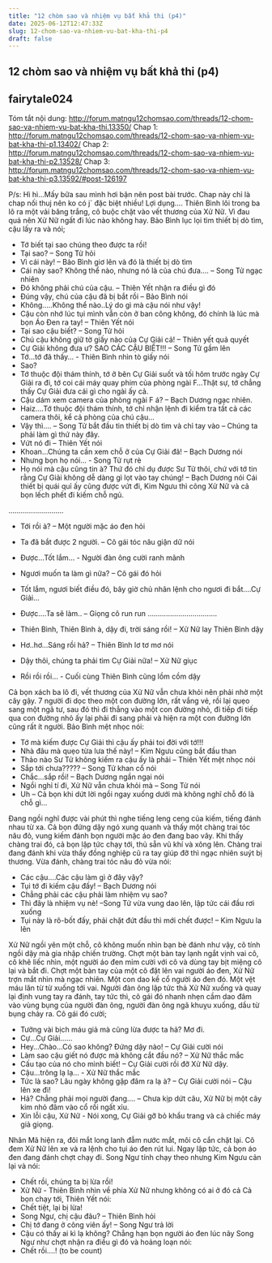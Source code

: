 ```yaml
---
title: "12 chòm sao và nhiệm vụ bất khả thi (p4)"
date: 2025-06-12T12:47:33Z
slug: 12-chom-sao-va-nhiem-vu-bat-kha-thi-p4
draft: false
---
```


## 12 chòm sao và nhiệm vụ bất khả thi (p4)

## fairytale024

Tóm tắt nội dung: http://forum.matngu12chomsao.com/threads/12-chom-sao-va-nhiem-vu-bat-kha-thi.13350/
Chap 1: http://forum.matngu12chomsao.com/threads/12-chom-sao-va-nhiem-vu-bat-kha-thi-p1.13402/
Chap 2: http://forum.matngu12chomsao.com/threads/12-chom-sao-va-nhiem-vu-bat-kha-thi-p2.13528/
Chap 3: http://forum.matngu12chomsao.com/threads/12-chom-sao-va-nhiem-vu-bat-kha-thi-p3.13592/#post-126197
 
P/s: Hì hì...Mấy bữa sau mình hơi bận nên post bài trước. Chap này chỉ là chap nối thuj nên ko có j` đặc biệt nhiều!
Lợi dụng....​ ​Thiên Bình lôi trong ba lô ra một vải băng trắng, cô buộc chặt vào vết thương của Xử Nữ. Vì đau quá nên Xử Nữ ngất đi lúc nào không hay. Bảo Bình lục lọi tìm thiết bị dò tìm, cậu lấy ra và nói;
- Tớ biết tại sao chúng theo được ta rồi!
- Tại sao? – Song Tử hỏi
- Vì cái này! – Bảo Bình giơ lên và đó là thiết bị dò tìm
- Cái này sao? Không thể nào, nhưng nó là của chú đưa…. – Song Tử ngạc nhiên
- Đó không phải chú của cậu. – Thiên Yết nhận ra điều gì đó
- Đúng vậy, chú của cậu đã bị bắt rồi – Bảo Bình nói
- Không…..Không thể nào..Lý do gì mà cậu nói như vậy!
- Cậu còn nhớ lúc tụi mình vẫn còn ở ban công không, đó chính là lúc mà bọn Áo Đen ra tay! – Thiên Yết nói
- Tại sao cậu biết? – Song Tử hỏi
- Chú cậu không giữ tờ giấy nào của Cự Giải cả! – Thiên yết quả quyết
- Cự Giải không đưa ư? SAO CÁC CẬU BIẾT!!! – Song Tử gầm lên
- Tớ…tớ đã thấy… - Thiên Bình nhìn tò giấy nói
- Sao?
- Tớ thuộc đội thám thính, tớ ở bên Cự Giải suốt và tối hôm trước ngày Cự Giải ra đi, tớ coi cái máy quay phim của phòng ngài F…Thật sự, tớ chẳng thấy Cự Giải đưa cái gì cho ngài ấy cả.
- Cậu dám xem camera của phòng ngài F á? – Bạch Dương ngạc nhiên.
- Haiz….Tớ thuộc đội thám thính, tớ chỉ nhận lệnh đi kiểm tra tất cả các camera thôi, kể cả phòng của chú cậu…
- Vậy thì…. – Song Tử bắt đầu tin thiết bị dò tìm và chỉ tay vào – Chúng ta phải làm gì thứ này đây.
- Vứt nó đi – Thiên Yết nói
- Khoan…Chúng ta cần xem chỗ ở của Cự Giải đã! – Bạch Dương nói
- Nhưng bọn họ nói… - Song Tử rụt rè
- Họ nói mà cậu cũng tin à? Thứ đó chỉ dụ được Sư Tử thôi, chứ với tớ tin rằng Cự Giải không dễ dàng gì lọt vào tay chúng! – Bạch Dương nói
Cái thiết bị quái quỉ ấy cũng được vứt đi, Kim Ngưu thì cõng Xử Nữ và cả bọn lếch phết đi kiếm chỗ ngủ.
 
………………………
- Tới rồi à? – Một người mặc áo đen hỏi
- Ta đã bắt được 2 người. – Cô gái tóc nâu giận dữ nói
- Được…Tốt lắm… - Người đàn ông cười ranh mãnh
- Ngươi muốn ta làm gì nữa? – Cô gái đó hỏi
- Tốt lắm, ngươi biết điều đó, bây giờ chủ nhân lệnh cho ngươi đi bắt….Cự Giải…
- Được….Ta sẽ làm.. – Giọng cô run run 
…………………………….
 
- Thiên Bình, Thiên Bình à, dậy đi, trời sáng rồi! – Xử Nữ lay Thiên Bình dậy
- Hơ..hơ…Sáng rồi hả? – Thiên Bình lơ tơ mơ nói
- Dậy thôi, chúng ta phải tìm Cự Giải nữa! – Xử Nữ giục
- Rồi rồi rồi… - Cuối cùng Thiên Bình cũng lồm cồm dậy
 
Cả bọn xách ba lô đi, vết thương của Xử Nữ vẫn chưa khỏi nên phải nhờ một cây gậy. 7 người đi dọc theo một con đường lớn, rất vắng vẻ, rồi lại quẹo sang một ngã tư, sau đó thì đi thẳng vào một con đường nhỏ, đi tiếp đi tiếp qua con đường nhỏ ấy lại phải đi sang phải và hiện ra một con đường lớn cũng rất ít người. Bảo Bình mệt nhọc nói:
- Tớ mà kiếm được Cự Giải thì cậu ấy phải toi đời với tớ!!!
- Nhà đâu mà quẹo từa lưa thế này! – Kim Ngưu cũng bắt đầu than
- Thảo nào Sư Tử không kiếm ra cậu ấy là phải – Thiên Yết mệt nhọc nói
- Sắp tới chưa????? – Song Tử khan cổ nói
- Chắc…sắp rồi! – Bạch Dương ngần ngại nói
- Ngồi nghỉ tí đi, Xử Nữ vẫn chưa khỏi mà – Song Tử nói
- Uh – Cả bọn khi dứt lời ngồi ngay xuống dưới mà không nghĩ chỗ đó là chỗ gì…
 
Đang ngồi nghĩ được vài phút thì nghe tiếng leng ceng của kiếm, tiếng đánh nhau từ xa. Cả bọn đứng dậy ngó xung quanh và thấy một chàng trai tóc nâu đỏ, vung kiếm đánh bọn người mặc áo đen đang bao vây. Khi thấy chàng trai đó, cả bọn lập tức chạy tới, thủ sẵn vũ khí và xông lên. Chàng trai đang đánh khi vừa thấy đồng nghiệp cũ ra tay giúp đỡ thì ngạc nhiên suýt bị thương. Vừa đánh, chàng trai tóc nâu đỏ vừa nói:
- Các cậu….Các cậu làm gì ở đây vậy?
- Tụi tớ đi kiếm cậu đấy! – Bạch Dương nói
- Chẳng phải các cậu phải làm nhiệm vụ sao?
- Thì đây là nhiệm vụ nè! –Song Tử vừa vung dao lên, lập tức cái đầu rơi xuống 
- Tụi này là rô-bốt đấy, phải chặt đứt đầu thì mới chết được! – Kim Ngưu la lên
 
Xử Nữ ngồi yên một chỗ, cô không muốn nhìn bạn bè đánh như vậy, cô tính ngồi dậy mà gia nhập chiến trường. Chợt một bàn tay lạnh ngắt vịnh vai cô, cô khẽ liếc nhìn, một người áo đen mỉm cười với cô và dùng tay bịt miệng cô lại và bắt đi. Chợt một bàn tay của một cô đặt lên vai người áo đen, Xử Nữ trợn mắt nhìn mà ngạc nhiên. Một con dao kề cổ người áo đen đó. Một vệt máu lăn từ từ xuống tới vai. Người đàn ông lập tức thả Xử Nữ xuống và quay lại định vung tay ra đánh, tay tức thì, cô gái đó nhanh nhẹn cầm dao đâm vào vùng bụng của người đàn ông, người đàn ông ngã khuỵu xuống, dầu từ bụng chảy ra. Cô gái đó cười;
- Tưởng vài bịch máu giả mà cũng lừa được ta hả? Mơ đi.
- Cự…Cự Giải……
- Hey…Chào…Có sao không? Đứng dậy nào! – Cự Giải cười nói
- Làm sao cậu giết nó được mà không cắt đầu nó? – Xử Nữ thắc mắc
- Cấu tạo của nó cho mình biết! – Cự Giải cười rồi đỡ Xử Nữ dậy.
- Cậu…trông lạ lạ… - Xử Nữ thắc mắc
- Tức là sao? Lâu ngày không gặp đâm ra lạ à? – Cự Giải cười nói – Cậu lên xe đi!
- Hả? Chẳng phải mọi người đang…. – Chưa kịp dứt câu, Xử Nữ bị một cây kim nhỏ đâm vào cổ rồi ngất xỉu.
- Xin lỗi cậu, Xử Nữ - Nói xong, Cự Giải gỡ bỏ khẩu trang và cả chiếc máy giả giọng.
 
Nhân Mã hiện ra, đôi mắt long lanh đẫm nước mắt, môi cô cắn chặt lại. Cô đem Xử Nữ lên xe và ra lệnh cho tụi áo đen rút lui. Ngay lập tức, cả bọn áo đen đang đánh chợt chạy đi. Song Ngư tính chạy theo nhưng Kim Ngưu cản lại và nói:
- Chết rồi, chúng ta bị lừa rồi!
- Xử Nữ - Thiên Bình nhìn về phía Xử Nữ nhưng không có ai ở đó cả
Cả bọn chạy tới, Thiên Yết nói:
- Chết tiệt, lại bị lừa!
- Song Ngư, chị cậu đâu? – Thiên Bình hỏi
- Chị tớ đang ở công viên ấy! – Song Ngư trả lời
- Cậu có thấy ai kì lạ không? Chẳng hạn bọn người áo đen lúc nãy
Song Ngư như chợt nhận ra điều gì đó và hoảng loạn nói:
- Chết rồi….!
(to be count)​